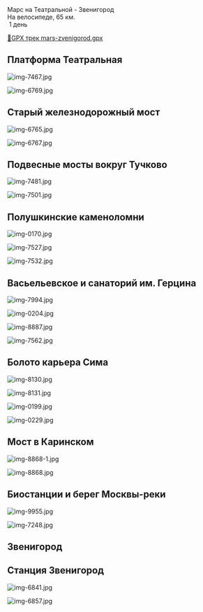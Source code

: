 
<link rel="stylesheet" href="../assets-custom/css/style-markdown.css">
<div class="cover-container" style="background-image: url('mars-1200.jpg');">
	<div class="cover-text">
		<div class="cover-title">
            Марс на Театральной - Звенигород
        </div>
		<div class="cover-description">
			<div class="packages-location">
                <img loading="lazy" src="../assets-custom/icon-bike.png" alt="" class="cover-icon">
                <div class="h4-default regular">На велосипеде, 65 км.</div>
            </div>
            <div>
                <img class="cover-icon" loading="lazy" src="../assets-custom/icon-time.png" alt=""  />
                <span>1 день</span>
            </div>
		</div>
	</div>
</div>

<div id="map"></div>

[📍GPX трек mars-zvenigorod.gpx](mars-zvenigorod.gpx)


## Платформа Театральная

![img-7467.jpg](../0-images/zvenigorod/img-7467.jpg)

![img-6769.jpg](../0-images/zvenigorod/img-6769.jpg)

## Старый железнодорожный мост

![img-6765.jpg](../0-images/zvenigorod/img-6765.jpg)

![img-6767.jpg](../0-images/zvenigorod/img-6767.jpg)


## Подвесные мосты вокруг Тучково

![img-7481.jpg](../0-images/zvenigorod/img-7481.jpg)

![img-7501.jpg](../0-images/zvenigorod/img-7501.jpg)


## Полушкинские каменоломни

![img-0170.jpg](../0-images/zvenigorod/img-0170.jpg)

![img-7527.jpg](../0-images/zvenigorod/img-7527.jpg)

![img-7532.jpg](../0-images/zvenigorod/img-7532.jpg)

## Васьельевское и санаторий им. Герцина

![img-7994.jpg](../0-images/zvenigorod/img-7994.jpg)

![img-0204.jpg](../0-images/zvenigorod/img-0204.jpg)

![img-8887.jpg](../0-images/zvenigorod/img-8887.jpg)

![img-7562.jpg](../0-images/zvenigorod/img-7562.jpg)



## Болото карьера Сима

![img-8130.jpg](../0-images/zvenigorod/img-8130.jpg)

![img-8131.jpg](../0-images/zvenigorod/img-8131.jpg)

![img-0199.jpg](../0-images/zvenigorod/img-0199.jpg)

![img-0229.jpg](../0-images/zvenigorod/img-0229.jpg)



## Мост в Каринском

![img-8868-1.jpg](../0-images/zvenigorod/img-8868-1.jpg)

![img-8868.jpg](../0-images/zvenigorod/img-8868.jpg)


## Биостанции и берег Москвы-реки

![img-9955.jpg](../0-images/zvenigorod/img-9955.jpg)

![img-7248.jpg](../0-images/zvenigorod/img-7248.jpg)

## Звенигород


## Станция Звенигород

![img-6841.jpg](../0-images/zvenigorod/img-6841.jpg)

![img-6857.jpg](../0-images/zvenigorod/img-6857.jpg)












<link href="https://api.mapbox.com/mapbox-gl-js/v3.10.0/mapbox-gl.css" rel="stylesheet">
<script src="https://api.mapbox.com/mapbox-gl-js/v3.10.0/mapbox-gl.js"></script>
<script src="https://cdn.jsdelivr.net/npm/js-yaml@4.1.0/dist/js-yaml.min.js"></script>
<script src="../assets-custom/js/cozy-journey.js"></script>
<script>architectMap({
    tracks: [{path: 'mars-zvenigorod.gpx'}, {path: 'sima.gpx', color: 'blue'}],
    points: 'points.yaml',
    zoom: 6.8,
    center: [37.49433, 55.59333],
    fitDuration: 6000 
});
</script>



